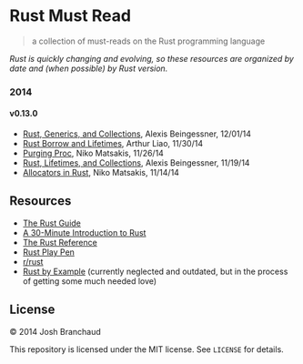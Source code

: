 # Rust Must Read

> a collection of must-reads on the Rust programming language

*Rust is quickly changing and evolving, so these resources are organized by
date and (when possible) by Rust version.*

### 2014

#### v0.13.0

- [Rust, Generics, and Collections](http://cglab.ca/~abeinges/blah/rust-generics-and-collections/), Alexis Beingessner, 12/01/14
- [Rust Borrow and Lifetimes](http://arthurtw.github.io/2014/11/30/rust-borrow-lifetimes.html), Arthur Liao, 11/30/14
- [Purging Proc](http://smallcultfollowing.com/babysteps/blog/2014/11/26/purging-proc/), Niko Matsakis, 11/26/14
- [Rust, Lifetimes, and Collections](http://cglab.ca/~abeinges/blah/rust-lifetimes-and-collections/), Alexis Beingessner, 11/19/14
- [Allocators in Rust](http://smallcultfollowing.com/babysteps/blog/2014/11/14/allocators-in-rust/), Niko Matsakis, 11/14/14

## Resources

- [The Rust Guide](http://doc.rust-lang.org/guide.html)
- [A 30-Minute Introduction to Rust](http://doc.rust-lang.org/intro.html)
- [The Rust Reference](http://doc.rust-lang.org/reference.html)
- [Rust Play Pen](http://play.rust-lang.org/)
- [r/rust](http://www.reddit.com/r/rust/)
- [Rust by Example](http://rustbyexample.com/) (currently neglected and
  outdated, but in the process of getting some much needed love)

## License

&copy; 2014 Josh Branchaud

This repository is licensed under the MIT license. See `LICENSE` for
details.
